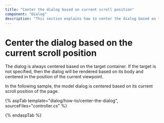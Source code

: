 ```yaml
---
title: "Center the dialog based on current scroll position"
component: "Dialog"
description: "This section explains how to center the dialog based on the current scroll position."
---
```


# Center the dialog based on the current scroll position

The dialog is always centered based on the target container. If the target is not specified, then the dialog will be rendered based on its body and centered in the position of the current viewpoint.

In the following sample, the model dialog is centered based on its current scroll position of the page.

{% aspTab template="dialog/how-to/center-the-dialog", sourceFiles="controller.cs" %}

{% endaspTab %}
